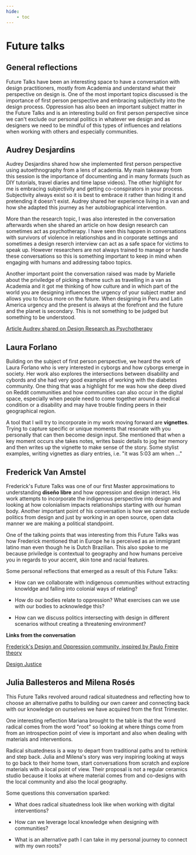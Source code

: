 ```yaml
---
hide:
    - toc
---
```


# Future talks

## General reflections

Future Talks have been an interesting space to have a conversation with design practitioners, mostly from Academia and understand what their perspective on design is. One of the most important topics discussed is the importance of first person perspective and embracing subjectivity into the design process. Oppression has also been an important subject matter in the Future Talks and is an interesting build on first person perspective since we can't exclude our personal politics in whatever we design and as designers we need to be mindful of this types of influences and relations when working with others and especially communities.

## Audrey Desjardins

Audrey Desjardins shared how she implemented first person perspective using autoethnography from a lens of academia. My main takeaway from this session is the importance of documenting and in many formats (such as DIY tutorials, travel diaries and time lapse videos). The other highlight for me is embracing subjectivity and getting co-conspirators in your process. Subjectivity always exist so it is best to embrace it rather than hiding it and pretending it doesn't exist. Audrey shared her experience living in a van and how she adapted this journey as her autobiographical intervention.

More than the research topic, I was also interested in the conversation afterwards when she shared an article on how design research can sometimes act as psychotherapy. I have seen this happen in conversations with survivors of violence in relationships and in corporate settings and sometimes a design reserch interview can act as a safe space for victims to speak up. However researchers are not always trained to manage or handle these conversations so this is something important to keep in mind when engaging with humans and addressing taboo topics.

Another important point the conversation raised was made by Marielle about the priviledge of picking a theme such as travelling in a van as Academia and it got me thinking of how culture and in which part of the world you are designing influences the urgency of your subject matter and allows you to focus more on the future. When designing in Peru and Latin America urgency and the present is always at the forefront and the future and the planet is secondary. This is not something to be judged but something to be understood.

[Article Audrey shared on Design Research as Psychotherapy](https://www.researchgate.net/profile/Tad-Hirsch/publication/339844239_Practicing_Without_a_License_Design_Research_as_Psychotherapy/links/5e68d0f992851c7ce05b4834/Practicing-Without-a-License-Design-Research-as-Psychotherapy.pdf)

## Laura Forlano

Building on the subject of first person perspective, we heard the work of Laura Forlano who is very interested in cyborgs and how cyborgs emerge in society. Her work also explores the intersections between disability and cybords and she had very good examples of working with the diabetes community. One thing that was a highlight for me was how she deep dived on Reddit communities and how communities can also occur in the digital space, especially when people need to come together around a medical condition or a disability and may have trouble finding peers in their geographical region.

A tool that I will try to incorporate in my work moving forward are **vignettes**. Trying to capture specific or unique moments that resonate with you personally that can then become design input. She mentioned that when a key moment occurs she takes notes, writes basic details to jog her memory and then writes up the vignette to make sense of the story. Some stylist examples, writing vignettes as diary entries, i.e. "it was 5:03 am when ..."

## Frederick Van Amstel

Frederick's Future Talks was one of our first Master approximations to understanding **diseño libre** and how oppression and design interact. His work attempts to incorporate the indigenous perspective into design and looking at how colonialism impacts relationships starting with our human body. Another important point of his conversation is how we cannot exclude politics from design and just by working in an open source, open data manner we are making a political standpoint.

One of the talking points that was interesting from this Future Talks was how Frederick mentioned that in Europe he is perceived as an immigrant latino man even though he is Dutch Brazilian. This also spoke to me because priviledge is contextual to geography and how humans perceive you in regards to your accent, skin tone and racial features.

Some personal reflections that emerged as a result of this Future Talks:

- How can we collaborate with indigenous communities without extracting knowldge and falling into colonial ways of relating?

- How do our bodies relate to oppression? What exercises can we use with our bodies to acknowledge this?

- How can we discuss politics intersecting with design in different scenarios without creating a threatening environment?


**Links from the conversation**

[Frederick's Design and Oppression community, inspired by Paulo Freire theory](https://www.designeopressao.org/designs-of-the-oppressed/)

[Design Justice](https://designjustice.org/)

## Julia Ballesteros and Milena Rosés

This Future Talks revolved around radical situatedness and reflecting how to choose an alternative paths to building our own career and connecting back with our knowledge on ourselves we have acquired from the first Trimester.

One interesting reflection Mariana brought to the table is that the word radical comes from the word "root" so looking at where things come from from an introspection point of view is important and also when dealing with materials and interventions.

Radical situatedness is a way to depart from traditional paths and to rethink and step back. Julia and Milena's story was very inspiring looking at ways to go back to their home town, start conversations from scratch and explore materials with a local point of view. Their proposal is not a regular ceramics studio because it looks at where material comes from and co-designs with the local community and also the local geography.

Some questions this conversation sparked:

- What does radical situatedness look like when working with digital interventions?

- How can we leverage local knowledge when designing with communities?

- What is an alternative path I can take in my personal journey to connect with my own roots?

